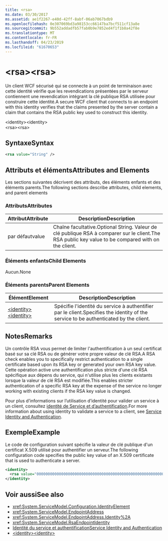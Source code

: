 ```yaml
---
title: <rsa>
ms.date: 03/30/2017
ms.assetid: ae1f2267-e40d-42ff-8abf-06ab7067bdb9
ms.openlocfilehash: 0e307069bd3a98153cc66147ba7bcf511cf13a8e
ms.sourcegitcommit: 9b552addadfb57fab0b9e7852ed4f1f1b8a42f8e
ms.translationtype: MT
ms.contentlocale: fr-FR
ms.lasthandoff: 04/23/2019
ms.locfileid: "61670653"
---
```

# <a name="rsa"></a><span data-ttu-id="9a53d-101">\<rsa></span><span class="sxs-lookup"><span data-stu-id="9a53d-101">\<rsa></span></span>
<span data-ttu-id="9a53d-102">Un client WCF sécurisé qui se connecte à un point de terminaison avec cette identité vérifie que les revendications présentées par le serveur contiennent une revendication intégrant la clé publique RSA utilisée pour construire cette identité.</span><span class="sxs-lookup"><span data-stu-id="9a53d-102">A secure WCF client that connects to an endpoint with this identity verifies that the claims presented by the server contain a claim that contains the RSA public key used to construct this identity.</span></span>  
  
 <span data-ttu-id="9a53d-103">\<identity></span><span class="sxs-lookup"><span data-stu-id="9a53d-103">\<identity></span></span>  
<span data-ttu-id="9a53d-104">\<rsa></span><span class="sxs-lookup"><span data-stu-id="9a53d-104">\<rsa></span></span>  
  
## <a name="syntax"></a><span data-ttu-id="9a53d-105">Syntaxe</span><span class="sxs-lookup"><span data-stu-id="9a53d-105">Syntax</span></span>  
  
```xml  
<rsa value="String" />
```  
  
## <a name="attributes-and-elements"></a><span data-ttu-id="9a53d-106">Attributs et éléments</span><span class="sxs-lookup"><span data-stu-id="9a53d-106">Attributes and Elements</span></span>  
 <span data-ttu-id="9a53d-107">Les sections suivantes décrivent des attributs, des éléments enfants et des éléments parents.</span><span class="sxs-lookup"><span data-stu-id="9a53d-107">The following sections describe attributes, child elements, and parent elements</span></span>  
  
### <a name="attributes"></a><span data-ttu-id="9a53d-108">Attributs</span><span class="sxs-lookup"><span data-stu-id="9a53d-108">Attributes</span></span>  
  
|<span data-ttu-id="9a53d-109">Attribut</span><span class="sxs-lookup"><span data-stu-id="9a53d-109">Attribute</span></span>|<span data-ttu-id="9a53d-110">Description</span><span class="sxs-lookup"><span data-stu-id="9a53d-110">Description</span></span>|  
|---------------|-----------------|  
|<span data-ttu-id="9a53d-111">par défaut</span><span class="sxs-lookup"><span data-stu-id="9a53d-111">value</span></span>|<span data-ttu-id="9a53d-112">Chaîne facultative.</span><span class="sxs-lookup"><span data-stu-id="9a53d-112">Optional String.</span></span> <span data-ttu-id="9a53d-113">Valeur de clé publique RSA à comparer sur le client.</span><span class="sxs-lookup"><span data-stu-id="9a53d-113">The RSA public key value to be compared with on the client.</span></span>|  
  
### <a name="child-elements"></a><span data-ttu-id="9a53d-114">Éléments enfants</span><span class="sxs-lookup"><span data-stu-id="9a53d-114">Child Elements</span></span>  
 <span data-ttu-id="9a53d-115">Aucun.</span><span class="sxs-lookup"><span data-stu-id="9a53d-115">None</span></span>  
  
### <a name="parent-elements"></a><span data-ttu-id="9a53d-116">Éléments parents</span><span class="sxs-lookup"><span data-stu-id="9a53d-116">Parent Elements</span></span>  
  
|<span data-ttu-id="9a53d-117">Élément</span><span class="sxs-lookup"><span data-stu-id="9a53d-117">Element</span></span>|<span data-ttu-id="9a53d-118">Description</span><span class="sxs-lookup"><span data-stu-id="9a53d-118">Description</span></span>|  
|-------------|-----------------|  
|[<span data-ttu-id="9a53d-119">\<identity></span><span class="sxs-lookup"><span data-stu-id="9a53d-119">\<identity></span></span>](../../../../../docs/framework/configure-apps/file-schema/wcf/identity.md)|<span data-ttu-id="9a53d-120">Spécifie l'identité du service à authentifier par le client.</span><span class="sxs-lookup"><span data-stu-id="9a53d-120">Specifies the identity of the service to be authenticated by the client.</span></span>|  
  
## <a name="remarks"></a><span data-ttu-id="9a53d-121">Notes</span><span class="sxs-lookup"><span data-stu-id="9a53d-121">Remarks</span></span>  
 <span data-ttu-id="9a53d-122">Un contrôle RSA vous permet de limiter l'authentification à un seul certificat basé sur sa clé RSA ou de générer votre propre valeur de clé RSA.</span><span class="sxs-lookup"><span data-stu-id="9a53d-122">A RSA check enables you to specifically restrict authentication to a single certificate based upon its RSA key or generated your own RSA key value.</span></span> <span data-ttu-id="9a53d-123">Cette opération active une authentification plus stricte d'une clé RSA spécifique aux dépens du service, qui n'utilise plus les clients existants lorsque la valeur de clé RSA est modifiée.</span><span class="sxs-lookup"><span data-stu-id="9a53d-123">This enables stricter authentication of a specific RSA key at the expense of the service no longer working with existing clients if the RSA key value is changed.</span></span>  
  
 <span data-ttu-id="9a53d-124">Pour plus d’informations sur l’utilisation d’identité pour valider un service à un client, consultez [identité de Service et d’authentification](../../../../../docs/framework/wcf/feature-details/service-identity-and-authentication.md).</span><span class="sxs-lookup"><span data-stu-id="9a53d-124">For more information about using identity to validate a service to a client, see [Service Identity and Authentication](../../../../../docs/framework/wcf/feature-details/service-identity-and-authentication.md).</span></span>  
  
## <a name="example"></a><span data-ttu-id="9a53d-125">Exemple</span><span class="sxs-lookup"><span data-stu-id="9a53d-125">Example</span></span>  
 <span data-ttu-id="9a53d-126">Le code de configuration suivant spécifie la valeur de clé publique d'un certificat X.509 utilisé pour authentifier un serveur.</span><span class="sxs-lookup"><span data-stu-id="9a53d-126">The following configuration code specifies the public key value of an X.509 certificate that is used to authenticate a server.</span></span>  
  
```xml  
<identity>
  <rsa value="0000000000000000000000000000000000000000000000000000000000000000000000000000000000000000000000000000000000000000000000000000000000000000000000000000000000000000000000000000000000000000000000000000000000000000000000000000000000000000000000000000000000000000000000000000000000000000" />
</identity>
```  
  
## <a name="see-also"></a><span data-ttu-id="9a53d-127">Voir aussi</span><span class="sxs-lookup"><span data-stu-id="9a53d-127">See also</span></span>

- <xref:System.ServiceModel.Configuration.IdentityElement>
- <xref:System.ServiceModel.EndpointAddress>
- <xref:System.ServiceModel.EndpointAddress.Identity%2A>
- <xref:System.ServiceModel.RsaEndpointIdentity>
- [<span data-ttu-id="9a53d-128">Identité du service et authentification</span><span class="sxs-lookup"><span data-stu-id="9a53d-128">Service Identity and Authentication</span></span>](../../../../../docs/framework/wcf/feature-details/service-identity-and-authentication.md)
- [<span data-ttu-id="9a53d-129">\<identity></span><span class="sxs-lookup"><span data-stu-id="9a53d-129">\<identity></span></span>](../../../../../docs/framework/configure-apps/file-schema/wcf/identity.md)
